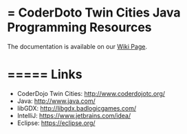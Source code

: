 = CoderDoto Twin Cities Java Programming Resources
=================================
The documentation is available on our [Wiki Page](../../wiki).

=====
Links
=====
* CoderDojo Twin Cities: http://www.coderdojotc.org/
* Java: http://www.java.com/
* libGDX: http://libgdx.badlogicgames.com/
* IntelliJ: https://www.jetbrains.com/idea/
* Eclipse: https://eclipse.org/
